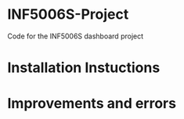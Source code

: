 # INF5006S-Project
Code for the INF5006S dashboard project

# Installation Instuctions


# Improvements and errors
